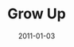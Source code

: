 ---
layout: media
category: media
series: "Grow Up"
title: "Grow Up"
date: 2011-01-03
description: "Brian Tome talks about what a life of growth looks like."
video: "https://s3.amazonaws.com/crossroadsvideomessages/growup.mp4"
video-poster: "https://www.crossroads.net/uploadedfiles/growupstill.jpg"
---